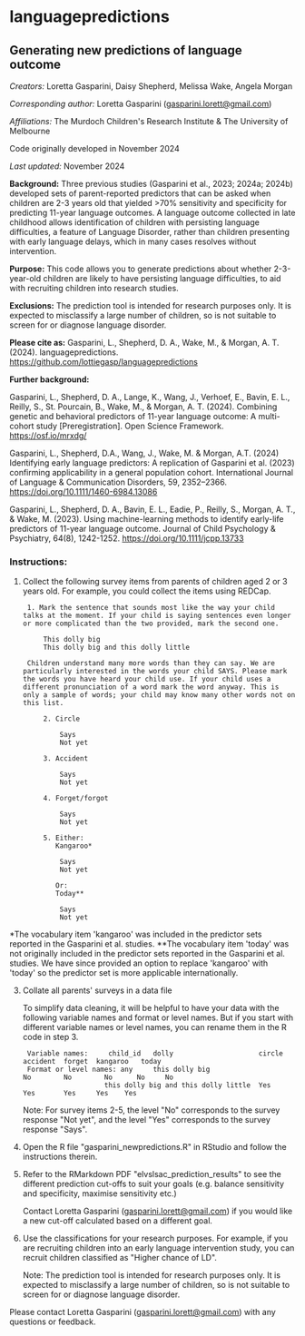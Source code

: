 # languagepredictions
## Generating new predictions of language outcome

*Creators:* Loretta Gasparini, Daisy Shepherd, Melissa Wake, Angela Morgan

*Corresponding author:* Loretta Gasparini (gasparini.lorett@gmail.com)

*Affiliations:* The Murdoch Children's Research Institute & The University of Melbourne

Code originally developed in November 2024

*Last updated:* November 2024

**Background:** Three previous studies (Gasparini et al., 2023; 2024a; 2024b) developed sets of parent-reported predictors that can be asked when children are 2-3 years old that yielded >70% sensitivity and specificity for predicting 11-year language outcomes. A language outcome collected in late childhood allows identification of children with persisting language difficulties, a feature of Language Disorder, rather than children presenting with early language delays, which in many cases resolves without intervention.

**Purpose:** This code allows you to generate predictions about whether 2-3-year-old children are likely to have persisting language difficulties, to aid with recruiting children into research studies.

**Exclusions:** The prediction tool is intended for research purposes only. It is expected to misclassify a large number of children, so is not suitable to screen for or diagnose language disorder.

**Please cite as:**      Gasparini, L., Shepherd, D. A., Wake, M., & Morgan, A. T. (2024). languagepredictions. https://github.com/lottiegasp/languagepredictions

**Further background:**

Gasparini, L., Shepherd, D. A., Lange, K., Wang, J., Verhoef, E., Bavin, E. L., Reilly, S., St. Pourcain, B., Wake, M., & Morgan, A. T. (2024). Combining genetic and behavioral predictors of 11-year language outcome: A multi-cohort study [Preregistration]. Open Science Framework. https://osf.io/mrxdg/ 
		     
Gasparini, L., Shepherd, D.A., Wang, J., Wake, M. & Morgan, A.T. (2024) Identifying early language predictors: A replication of Gasparini et al. (2023) confirming applicability in a general population cohort. International Journal of Language & Communication Disorders, 59, 2352–2366. https://doi.org/10.1111/1460-6984.13086
                     
Gasparini, L., Shepherd, D. A., Bavin, E. L., Eadie, P., Reilly, S., Morgan, A. T., & Wake, M. (2023). Using machine-learning methods to identify early-life predictors of 11-year language outcome. Journal of Child Psychology & Psychiatry, 64(8), 1242-1252. https://doi.org/10.1111/jcpp.13733 

### Instructions:

1. Collect the following survey items from parents of children aged 2 or 3 years old. For example, you could collect the items using REDCap.

		1. Mark the sentence that sounds most like the way your child talks at the moment. If your child is saying sentences even longer or more complicated than the two provided, mark the second one.

			This dolly big
			This dolly big and this dolly little

		Children understand many more words than they can say. We are particularly interested in the words your child SAYS. Please mark the words you have heard your child use. If your child uses a different pronunciation of a word mark the word anyway. This is only a sample of words; your child may know many other words not on this list.

			2. Circle

				Says
				Not yet

			3. Accident

				Says
				Not yet

			4. Forget/forgot

				Says
				Not yet

			5. Either:
			   Kangaroo*

				Says
				Not yet

   			   Or:
			   Today**

   				Says
   				Not yet
   			  

*The vocabulary item 'kangaroo' was included in the predictor sets reported in the Gasparini et al. studies.
**The vocabulary item 'today' was not originally included in the predictor sets reported in the Gasparini et al. studies. We have since provided an option to replace 'kangaroo' with 'today' so the predictor set is more applicable internationally.

3. Collate all parents' surveys in a data file

	To simplify data cleaning, it will be helpful to have your data with the following variable names and format or level names. But if you start with different variable names or level names, you can rename them in the R code in step 3.

		Variable names: 	child_id   dolly     				 circle    accident  forget  kangaroo   today   
 		Format or level names: any	   this dolly big                        No   	   No        No      No  	No
 		   	   			   this dolly big and this dolly little  Yes       Yes       Yes     Yes	Yes

	Note: For survey items 2-5, the level "No" corresponds to the survey response "Not yet", and the level "Yes" corresponds to the survey response "Says".
		
4. Open the R file "gasparini_newpredictions.R" in RStudio and follow the instructions therein.

5. Refer to the RMarkdown PDF "elvslsac_prediction_results" to see the different prediction cut-offs to suit your goals (e.g. balance sensitivity and specificity, maximise sensitivity etc.)
	
	Contact Loretta Gasparini (gasparini.lorett@gmail.com) if you would like a new cut-off calculated based on a different goal.

6. Use the classifications for your research purposes. For example, if you are recruiting children into an early language intervention study, you can recruit children classified as "Higher chance of LD".
   
	Note: The prediction tool is intended for research purposes only. It is expected to misclassify a large number of children, so is not suitable to screen for or diagnose language disorder.

Please contact Loretta Gasparini (gasparini.lorett@gmail.com) with any questions or feedback.
